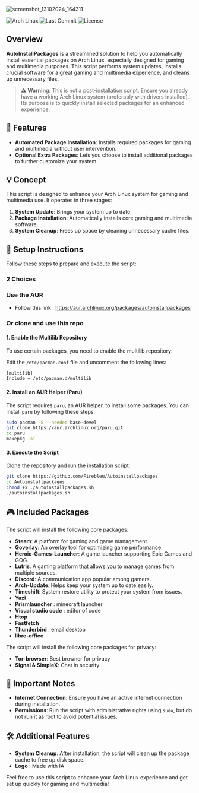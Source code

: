 

![screenshot_13102024_164311](https://github.com/user-attachments/assets/163018ca-df21-4f6d-8757-64d68c745e02)


![Arch Linux](https://img.shields.io/badge/os-Arch%20Linux-1793D1?logo=arch-linux&logoColor=white)
![Last Commit](https://img.shields.io/github/last-commit/Firebleudark/Autoinstallpackages)
![License](https://img.shields.io/badge/license-MIT-green)


## Overview
**AutoInstallPackages** is a streamlined solution to help you automatically install essential packages on Arch Linux, especially designed for gaming and multimedia purposes. This script performs system updates, installs crucial software for a great gaming and multimedia experience, and cleans up unnecessary files.

> **⚠️ Warning**: This is not a post-installation script. Ensure you already have a working Arch Linux system (preferably with drivers installed). Its purpose is to quickly install selected packages for an enhanced experience.

## 🚀 Features
- **Automated Package Installation**: Installs required packages for gaming and multimedia without user intervention.
- **Optional Extra Packages**: Lets you choose to install additional packages to further customize your system.

## 💡 Concept
This script is designed to enhance your Arch Linux system for gaming and multimedia use. It operates in three stages:
1. **System Update**: Brings your system up to date.
2. **Package Installation**: Automatically installs core gaming and multimedia software.
3. **System Cleanup**: Frees up space by cleaning unnecessary cache files.

## 🚀 Setup Instructions
Follow these steps to prepare and execute the script:

### 2 Choices

### Use the AUR 
- Follow this link : https://aur.archlinux.org/packages/autoinstallpackages

### Or clone and use this repo
#### 1. Enable the Multilib Repository
To use certain packages, you need to enable the multilib repository:

Edit the `/etc/pacman.conf` file and uncomment the following lines:
```sh
[multilib]
Include = /etc/pacman.d/multilib
```

#### 2. Install an AUR Helper (Paru)
The script requires `paru`, an AUR helper, to install some packages. You can install `paru` by following these steps:

```sh
sudo pacman -S --needed base-devel
git clone https://aur.archlinux.org/paru.git
cd paru
makepkg -si
```

#### 3. Execute the Script
Clone the repository and run the installation script:

```sh
git clone https://github.com/Firebleu/Autoinstallpackages
cd Autoinstallpackages
chmod +x ./autoinstallpackages.sh   
./autoinstallpackages.sh
```

## 🎮 Included Packages
The script will install the following core packages:

- **Steam**: A platform for gaming and game management.
- **Goverlay**: An overlay tool for optimizing game performance.
- **Heroic-Games-Launcher**: A game launcher supporting Epic Games and GOG.
- **Lutris**: A gaming platform that allows you to manage games from multiple sources.
- **Discord**: A communication app popular among gamers.
- **Arch-Update**: Helps keep your system up to date easily.
- **Timeshift**: System restore utility to protect your system from issues.
- **Yazi**
- **Prismlauncher** : minecraft launcher
- **Visual studio code** : editor of code
- **Htop**
- **Fastfetch**
- **Thunderbird** : email desktop
- **libre-office**  

The script will install the following core packages for privacy:

- **Tor-browser**: Best browner for privacy
- **Signal & SimpleX**: Chat in security 

## 📜 Important Notes
- **Internet Connection**: Ensure you have an active internet connection during installation.
- **Permissions**: Run the script with administrative rights using `sudo`, but do not run it as root to avoid potential issues.

## 🛠️ Additional Features
- **System Cleanup**: After installation, the script will clean up the package cache to free up disk space.
- **Logo** : Made with IA

Feel free to use this script to enhance your Arch Linux experience and get set up quickly for gaming and multimedia!

